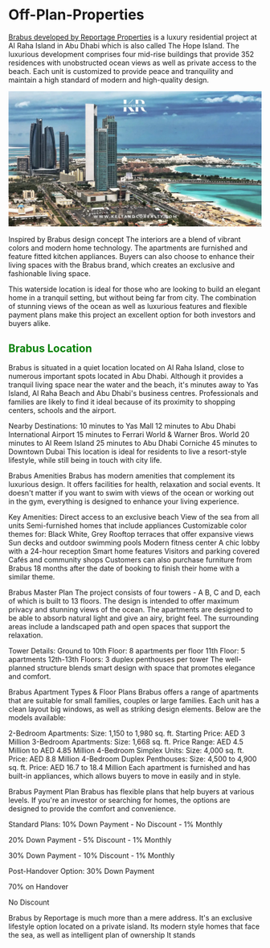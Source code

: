 # Off-Plan-Properties
<a href="https://keltandcorealty.com">Brabus developed by Reportage Properties</a> is a luxury residential project at Al Raha Island in Abu Dhabi which is also called The Hope Island. The luxurious development comprises four mid-rise buildings that provide 352 residences with unobstructed ocean views as well as private access to the beach. Each unit is customized to provide peace and tranquility and maintain a high standard of modern and high-quality design.

![Aerial view of Brabus Residences](https://github.com/brabusisland/Off-Plan-Properties/raw/refs/heads/main/10%20Best%20Places%20To%20Live%20In%20Abu%20Dhabi%202.webp)

Inspired by Brabus design concept The interiors are a blend of vibrant colors and modern home technology. The apartments are furnished and feature fitted kitchen appliances. Buyers can also choose to enhance their living spaces with the Brabus brand, which creates an exclusive and fashionable living space.

This waterside location is ideal for those who are looking to build an elegant home in a tranquil setting, but without being far from city. The combination of stunning views of the ocean as well as luxurious features and flexible payment plans make this project an excellent option for both investors and buyers alike.

## <span style="color: green;">Brabus Location</span>

Brabus is situated in a quiet location located on Al Raha Island, close to numerous important spots located in Abu Dhabi. Although it provides a tranquil living space near the water and the beach, it's minutes away to Yas Island, Al Raha Beach and Abu Dhabi's business centres. Professionals and families are likely to find it ideal because of its proximity to shopping centers, schools and the airport.

Nearby Destinations:
10 minutes to Yas Mall
12 minutes to Abu Dhabi International Airport
15 minutes to Ferrari World & Warner Bros. World
20 minutes to Al Reem Island
25 minutes to Abu Dhabi Corniche
45 minutes to Downtown Dubai
This location is ideal for residents to live a resort-style lifestyle, while still being in touch with city life.

Brabus Amenities
Brabus has modern amenities that complement its luxurious design. It offers facilities for health, relaxation and social events. It doesn't matter if you want to swim with views of the ocean or working out in the gym, everything is designed to enhance your living experience.

Key Amenities:
Direct access to an exclusive beach
View of the sea from all units
Semi-furnished homes that include appliances
Customizable color themes for: Black White, Grey
Rooftop terraces that offer expansive views
Sun decks and outdoor swimming pools
Modern fitness center
A chic lobby with a 24-hour reception
Smart home features
Visitors and parking covered
Cafés and community shops
Customers can also purchase furniture from Brabus 18 months after the date of booking to finish their home with a similar theme.

Brabus Master Plan
The project consists of four towers - A B, C and D, each of which is built to 13 floors. The design is intended to offer maximum privacy and stunning views of the ocean. The apartments are designed to be able to absorb natural light and give an airy, bright feel. The surrounding areas include a landscaped path and open spaces that support the relaxation.

Tower Details:
Ground to 10th Floor: 8 apartments per floor
11th Floor: 5 apartments
12th-13th Floors: 3 duplex penthouses per tower
The well-planned structure blends smart design with space that promotes elegance and comfort.

Brabus Apartment Types & Floor Plans
Brabus offers a range of apartments that are suitable for small families, couples or large families. Each unit has a clean layout big windows, as well as striking design elements. Below are the models available:

2-Bedroom Apartments: Size: 1,150 to 1,980 sq. ft.
Starting Price: AED 3 Million
3-Bedroom Apartments:
Size: 1,668 sq. ft.
Price Range: AED 4.5 Million to AED 4.85 Million
4-Bedroom Simplex Units:
Size: 4,000 sq. ft.
Price: AED 8.8 Million
4-Bedroom Duplex Penthouses:
Size: 4,500 to 4,900 sq. ft.
Price: AED 16.7 to 18.4 Million
Each apartment is furnished and has built-in appliances, which allows buyers to move in easily and in style.

Brabus Payment Plan
Brabus has flexible plans that help buyers at various levels. If you're an investor or searching for homes, the options are designed to provide the comfort and convenience.

Standard Plans:
10% Down Payment - No Discount - 1% Monthly

20% Down Payment - 5% Discount - 1% Monthly

30% Down Payment - 10% Discount - 1% Monthly

Post-Handover Option:
30% Down Payment

70% on Handover

No Discount

Brabus by Reportage is much more than a mere address. It's an exclusive lifestyle option located on a private island. Its modern style homes that face the sea, as well as intelligent plan of ownership It stands
